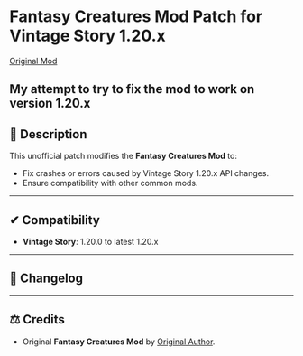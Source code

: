 # Fantasy Creatures Mod Patch for Vintage Story 1.20.x

[Original Mod](https://mods.vintagestory.at/fantasycreatures)

My attempt to try to fix the mod to work on version 1.20.x
---

## 📖 Description

This unofficial patch modifies the **Fantasy Creatures Mod** to:
- Fix crashes or errors caused by Vintage Story 1.20.x API changes.
- Ensure compatibility with other common mods.

---

## ✔ Compatibility

- **Vintage Story**: 1.20.0 to latest 1.20.x

---

## 📜 Changelog


---

## ⚖ Credits

- Original **Fantasy Creatures Mod** by [Original Author](https://mods.vintagestory.at/show/user/de33ced0fb3dfdfe535a).

